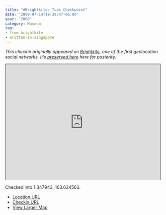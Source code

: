 ```yaml
---
title: "#Brightkite: Tuas Checkpoint"
date: "2009-07-14T19:39:47-06:00"
year: "2009"
category: Museum
tag:
- from-brightkite
- written-in-singapore
---
```

<p style="font-style:italic">This checkin originally appeared on <a href="https://rubenerd.com/tag/from-brightkite/" title="View all posts imported from Brightkite">Brightkite</a>, one of the first geolocation social networks. It’s <a title="View all posts in the museum" href="https://rubenerd.com/museum/">preserved here</a> here for posterity.</p>

<iframe style="width:498px; height:373px; border:1px solid;" src="http://www.openstreetmap.org/export/embed.html?bbox=103.63434433937073%2C1.3470153750501515%2C103.63595634698868%2C1.3490184306751842&amp;layer=mapnik"></iframe>

Checked into 1.347943, 103.634563.

* [Location URL](http://brightkite.com/places/4f4754fc70e011deb12c003048c0801e)
* [Checkin URL](http://brightkite.com/objects/6110f4e070e011de8adf003048c10834)
* [View Larger Map](http://www.openstreetmap.org/#map=19/1.34802/103.63515)

